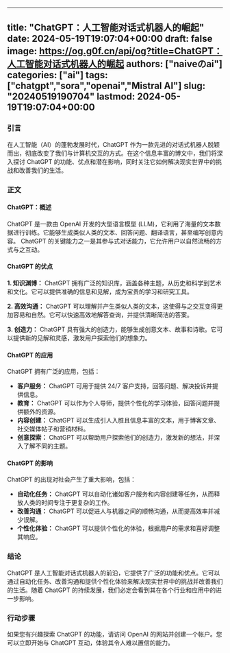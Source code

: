 
---
title: "ChatGPT：人工智能对话式机器人的崛起"
date: 2024-05-19T19:07:04+00:00
draft: false
image: https://og.g0f.cn/api/og?title=ChatGPT：人工智能对话式机器人的崛起
authors: ["naiveのai"]
categories: ["ai"]
tags: ["chatgpt","sora","openai","Mistral AI"]
slug: "20240519190704"
lastmod: 2024-05-19T19:07:04+00:00
---
### 引言

在人工智能（AI）的蓬勃发展时代，ChatGPT 作为一款先进的对话式机器人脱颖而出，彻底改变了我们与计算机交互的方式。在这个信息丰富的博文中，我们将深入探讨 ChatGPT 的功能、优点和潜在影响，同时关注它如何解决现实世界中的挑战和改善我们的生活。

### 正文

#### ChatGPT：概述

ChatGPT 是一款由 OpenAI 开发的大型语言模型 (LLM)，它利用了海量的文本数据进行训练。它能够生成类似人类的文本、回答问题、翻译语言，甚至编写创意内容。 ChatGPT 的关键能力之一是其参与式对话能力，它允许用户以自然流畅的方式与之互动。

#### ChatGPT 的优点

**1. 知识渊博：** ChatGPT 拥有广泛的知识库，涵盖各种主题，从历史和科学到艺术和文化。它可以提供准确的信息和见解，成为宝贵的学习和研究工具。

**2. 高效沟通：** ChatGPT 可以理解并产生类似人类的文本，这使得与之交互变得更加容易和自然。它可以快速高效地解答查询，并提供清晰简洁的答案。

**3. 创造力：** ChatGPT 具有强大的创造力，能够生成创意文本、故事和诗歌。它可以提供新的见解和灵感，激发用户探索他们的想象力。

#### ChatGPT 的应用

ChatGPT 拥有广泛的应用，包括：

* **客户服务：** ChatGPT 可用于提供 24/7 客户支持，回答问题、解决投诉并提供信息。
* **教育：** ChatGPT 可以作为个人导师，提供个性化的学习体验，回答问题并提供额外的资源。
* **内容创建：** ChatGPT 可以生成引人入胜且信息丰富的文本，用于博客文章、社交媒体帖子和营销材料。
* **创意探索：** ChatGPT 可以帮助用户探索他们的创造力，激发新的想法，并深入了解不同的主题。

#### ChatGPT 的影响

ChatGPT 的出现对社会产生了重大影响，包括：

* **自动化任务：** ChatGPT 可以自动化诸如客户服务和内容创建等任务，从而释放人类的时间专注于更复杂的工作。
* **改善沟通：** ChatGPT 可以促进人与机器之间的顺畅沟通，从而提高效率并减少误解。
* **个性化体验：** ChatGPT 可以提供个性化的体验，根据用户的需求和喜好调整其响应。

### 结论

ChatGPT 是人工智能对话式机器人的前沿，它提供了广泛的功能和优点。它可以通过自动化任务、改善沟通和提供个性化体验来解决现实世界中的挑战并改善我们的生活。随着 ChatGPT 的持续发展，我们必定会看到其在各个行业和应用中的进一步影响。

### 行动步骤

如果您有兴趣探索 ChatGPT 的功能，请访问 OpenAI 的网站并创建一个帐户。您可以立即开始与 ChatGPT 互动，体验其令人难以置信的能力。